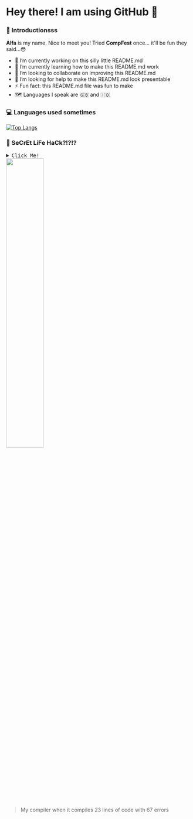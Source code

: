 # Hey there! I am using GitHub 👋 

### 👻 Introductionsss

<p> <b>Alfa</b> is my name. Nice to meet you! Tried <b>CompFest</b> once... it'll be fun they said...😳</p>

- 🔭 I’m currently working on this silly little README.md
- 🌱 I’m currently learning how to make this README.md work
- 👯 I’m looking to collaborate on improving this README.md
- 🤔 I’m looking for help to make this README.md look presentable
- ⚡ Fun fact: this README.md file was fun to make
- 🗺 Languages I speak are 🇬🇧 and 🇮🇩


### 💻 Languages used sometimes 

[![Top Langs](https://github-readme-stats.vercel.app/api/top-langs/?username=alfa934&theme=dracula)](https://github.com/alfa934/github-readme-stats)


### 🤫 SeCrEt LiFe HaCk?!?!? 

<details> 
  <summary> <kbd>Click Me!</kbd> </summary>
<empty>

> is your code DRY??? 😳😳😳

</empty>
</details>

<img src="media/jesus.gif" width="45%" length="45%"/>

>My compiler when it compiles 23 lines of code with 67 errors 











<!--
**alfa934/alfa934** is a ✨ _special_ ✨ repository because its `README.md` (this file) appears on your GitHub profile.

Here are some ideas to get you started:

- 🔭 I’m currently working on ...
- 🌱 I’m currently learning ...
- 👯 I’m looking to collaborate on ...
- 🤔 I’m looking for help with ...
- 💬 Ask me about ...
- 📫 How to reach me: ...
- 😄 Pronouns: ...
- ⚡ Fun fact: ...
-->
